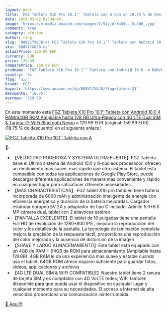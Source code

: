 ```yaml
---
layout: post
title: 'FGZ Tableta X10 Pro 10.1’’ Tableta con A con un 18.75 % de descuento'
date: 2021-03-02 07:34:49
image: 'https://m.media-amazon.com/images/I/51vjdrX4K9L._SL400_.jpg'
comments: true
category: ofertas
author: ring
slug: 'B08V17XGJ8-es FGZ Tableta X10 Pro 10.1’’ Tableta con Android 10.0 4...'
sku: 'B08V17XGJ8-es'
actualPrice: 129.99 EUR
currency: EUR
price: 129.99
comparePrice: 159.99 EUR
prodname: 'FGZ Tableta X10 Pro 10.1’’ Tableta con Android 10.0  4 RAM/64GB ROM Ampliable hasta 128 GB Ultra-Rápido con 4G LTE Dual SIM & Tarjeta TF  WiFi Bluetooth  Negro'
country: 'es'
flag: '🇪🇸'
brand: 'FGZ'
buyurl: 'https://www.amazon.es/dp/B08V17XGJ8/?tag=tolees-21'
descuento: '18.75'
average: '129.99'
---
```


En este momento está [FGZ Tableta X10 Pro 10.1’’ Tableta con Android 10.0  4 RAM/64GB ROM Ampliable hasta 128 GB Ultra-Rápido con 4G LTE Dual SIM & Tarjeta TF  WiFi Bluetooth  Negro](https://www.amazon.es/dp/B08V17XGJ8/?tag=tolees-21) a 129.99 EUR (original: 159.99 EUR) (18.75 %  de descuento) en el siguiente enlace!

[![FGZ Tableta X10 Pro 10.1’’ Tableta con A](https://m.media-amazon.com/images/I/51vjdrX4K9L._SL400_.jpg)](https://www.amazon.es/dp/B08V17XGJ8/?tag=tolees-21)

🔎:

- 【VELOCIDAD PODEROSA Y SYSTEMA ULTRA-FUERTE】FGZ Tableta tiene el Último sistema de Android 10.0 y 8-núcleos procesador, ofrecen un rendimiento mas suave, mas rápido que otro sistema. El tablet esta compatible con todas las applicaciones de Google Play Store, puede descargar diferente applicaciones de manera mas conveniente y rápido en cualquier lugar para satisafacer diferente necesidades.
- 【MÁS CHARACTERÍSTICAS】 FGZ tablet X10 pro también tiene batería incorporada de 6000 mAh y administración inteligente de energía con eficiencia energética y duración de la batería mejoradas. Cargador estándar europeo 5V 2A y adaptador de tipo C incluido. Admite 5.0+8.0 MP cámera dual, tablet con 2 altavoces estéreo
- 【PANTALLA EXCELENTE】El tablet de 10 pulgadas tiene una pantalla Full HD de resolución de 1280*800 IPS , mejoran la reproducción del color y los detalles de la pantalla. La tecnología de laminación completa mejora la precisión de la respuesta táctil, proporciona una reproducción del color mejorada y la ausencia de distorsión de la imagen
- 【SUAVE Y LARGO ALMACENAMIENTO】Este tablet esta equipado con un 4GB de RAM + 64GB de ROM para almacenamiento (Ampliable hasta 128GB). 4GB RAM le da una experiencia mas suave y estable cuando usa el tablet, 64GB ROM ofrece espacio suficiente para guardar fotos, videos, applicaciones y archivos
- 【4G LTE DUAL SIM & WIFI COMPATIBLE】Nuestro tablet tiene 2 ranura de tarjeta SIM y es comptable con 4G VoLTE redes, WIFI también disponible para que pueda usar el dispositivo en cualquier lugar y cualquier momento para su necesidades. El acceso a Internet de alta velocidad proporciona una comunicación ininterrumpida.

[🛒 Aquí!!!](https://www.amazon.es/dp/B08V17XGJ8/?tag=tolees-21)
